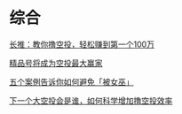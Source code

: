 # 综合

[长推：教你撸空投，轻松赚到第一个100万](https://followin.io/zh-Hans/feed/3522865)

[精品号将成为空投最大赢家](https://www.theblockbeats.info/news/35775)

[五个案例告诉你如何避免「被女巫」](https://foresightnews.pro/article/detail/29333)

[下一个大空投会是谁，如何科学增加撸空投效率](https://followin.io/zh-Hans/feed/3689323)
